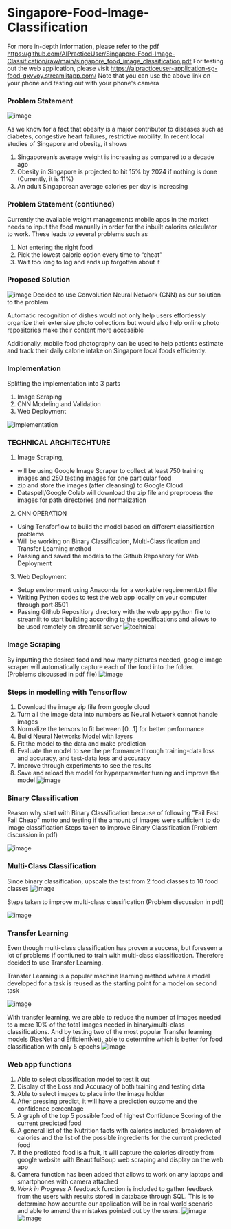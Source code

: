 # Singapore-Food-Image-Classification

For more in-depth information, please refer to the pdf https://github.com/AIPracticeUser/Singapore-Food-Image-Classification/raw/main/singapore_food_image_classification.pdf
For testing out the web application, please visit https://aipracticeuser-application-sg-food-gxvvoy.streamlitapp.com/
Note that you can use the above link on your phone and testing out with your phone's camera

### Problem Statement
![image](https://user-images.githubusercontent.com/100339175/156583940-72a20737-aafb-484e-8fb4-bf8e7078585a.png)

As we know for a fact that obesity is a major contributor to diseases such as diabetes, congestive heart failures, restrictive mobility. In recent local studies of Singapore and obesity, it shows
1. Singaporean’s average weight is increasing as compared to a decade ago
2. Obesity in Singapore is projected to hit 15% by 2024 if nothing is done (Currently, it is 11%)
3. An adult Singaporean average calories per day is increasing

### Problem Statement (contiuned)
Currently the available weight managements mobile apps in the market needs to input the food manually in order for the inbuilt calories calculator to work. These leads to several problems such as
1. Not entering the right food
2. Pick the lowest calorie option every time to “cheat”
3. Wait too long to log and ends up forgotten about it

### Proposed Solution
![image](https://user-images.githubusercontent.com/100339175/156584426-57139369-9cbe-41f1-a8d7-19295832efe8.png)
Decided to use Convolution Neural Network (CNN) as our solution to the problem 

Automatic recognition of dishes would not only help users effortlessly organize their extensive photo collections but would also help online photo repositories make their content more accessible

Additionally, mobile food photography can be used to help patients estimate and track their daily calorie intake on Singapore local foods efficiently.

### Implementation
Splitting the implementation into 3 parts
1. Image Scraping
2. CNN Modeling and Validation
3. Web Deployment

![Implementation](https://user-images.githubusercontent.com/100339175/156587769-3ec3a757-2325-40eb-b154-43a9db44e020.jpg)
### TECHNICAL ARCHITECHTURE
1. Image Scraping, 
- will be using Google Image Scraper to collect at least 750 training images and 250 testing images for one particular food
- zip and store the images (after cleansing) to Google Cloud
- Dataspell/Google Colab will download the zip file and preprocess the images for path directories and normalization

2. CNN OPERATION
- Using Tensforflow to build the model based on different classification problems
- Will be working on Binary Classification, Multi-Classification and Transfer Learning method
- Passing and saved the models to the Github Repository for Web Deployment

3. Web Deployment
- Setup environment using Anaconda for a workable requirement.txt file
- Writing Python codes to test the web app locally on your computer through port 8501
- Passing Github Repositiory directory with the web app python file to streamlit to start building according to the specifications and allows to be used remotely on streamlit server
![technical](https://user-images.githubusercontent.com/100339175/156588212-bd05a0ef-10ed-4be7-9583-06d9016d65f9.jpg)

### Image Scraping
By inputting the desired food and how many pictures needed, google image scraper will automatically capture each of the food into the folder. (Problems discussed in pdf file)
![image](https://user-images.githubusercontent.com/100339175/156588673-b93b7fb2-01c2-4a53-b84d-39757bbf3b67.png)

### Steps in modelling with Tensorflow
1. Download the image zip file from google cloud
2. Turn all the image data into numbers as Neural Network cannot handle images
3. Normalize the tensors to fit between [0...1] for better performance
4. Build Neural Networks Model with layers
5. Fit the model to the data and make prediction
6. Evaluate the model to see the performance through training-data loss and accuracy, and test-data loss and accuracy
7. Improve through experiments to see the results
8. Save and reload the model for hyperparameter turning and improve the model
![image](https://user-images.githubusercontent.com/100339175/156592177-cd06225a-4dc6-4152-828d-50ccb7c67293.png)

### Binary Classification
Reason why start with Binary Classification because of following "Fail Fast Fail Cheap" motto and testing if the amount of images were sufficient to do image classification
Steps taken to improve Binary Classification (Problem discussion in pdf)

![image](https://user-images.githubusercontent.com/100339175/156593880-d610789d-eba7-4b6c-86d1-a63e58ff79ee.png)

### Multi-Class Classification
Since binary classification, upscale the test from 2 food classes to 10 food classes
![image](https://user-images.githubusercontent.com/100339175/156594525-e40337ad-cd22-43ff-88b2-0ba5ae65d5cd.png)

Steps taken to improve multi-class classification (Problem discussion in pdf)

![image](https://user-images.githubusercontent.com/100339175/156595084-b54c1aa0-c1a4-441d-90b6-8b4c6a812ade.png)

### Transfer Learning
Even though multi-class classification has proven a success, but foreseen a lot of problems if contiuned to train with multi-class classification. Therefore decided to use Transfer Learning.

Transfer Learning is a popular machine learning method where a model developed for a task is reused as the starting point for a model on second task

![image](https://user-images.githubusercontent.com/100339175/156595479-851a08e1-ccb4-4dd9-947b-e9f6edd18cf0.png)

With transfer learning, we are able to reduce the number of images needed to a mere 10% of the total images needed in binary/multi-class classifications.
And by testing two of the most popular Transfer learning models (ResNet and EfficientNet), able to determine which is better for food classification with only 5 epochs
![image](https://user-images.githubusercontent.com/100339175/156596906-dd7b15dd-0abb-49d1-b14c-6ae36e6a329f.png)


### Web app functions
1. Able to select classification model to test it out
2. Display of the Loss and Accuracy of both training and testing data
3. Able to select images to place into the image holder
4. After pressing predict, it will have a prediction outcome and the confidence percentage
5. A graph of the top 5 possible food of highest Confidence Scoring of the current predicted food
6. A general list of the Nutrition facts with calories included, breakdown of calories and the list of the possible ingredients for the current predicted food
7. If the predicted food is a fruit, it will capture the calories directly from google website with BeautifulSoup web scraping and display on the web app
8. Camera function has been added that allows to work on any laptops and smartphones with camera attached
9. *Work in Progress* A feedback function is included to gather feedback from the users with results stored in database through SQL. This is to determine how accurate our application will be in real world scenario and able to amend the mistakes pointed out by the users.
![image](https://user-images.githubusercontent.com/100339175/156597202-75402bc7-2a1f-48e0-8472-acd0ace927f5.png)
![image](https://user-images.githubusercontent.com/100339175/156597443-27061254-74cc-4a15-9566-8f2e17561d47.png)

